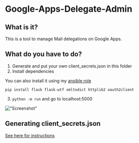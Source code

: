 # Google-Apps-Delegate-Admin

## What is it?

This is a tool to manage Mail delegations on Google Apps.

## What do you have to do?

1. Generate and put your own client_secrets.json in this folder
2. Install dependencies

You can also install it using my [ansible role](https://github.com/pppontusw/ansible-Google-Apps-Delegate-Admin)

```
pip install flask flask-wtf xmltodict httplib2 oauth2client
```
3. ```python -m run``` and go to localhost:5000

!["Screenshot"](http://i.imgur.com/9QlLvn0.png)

## Generating client_secrets.json

[See here for instructions](https://developers.google.com/api-client-library/python/guide/aaa_oauth#acquiring--client-ids-and-secrets)
